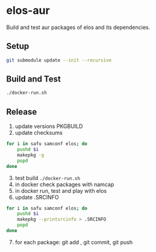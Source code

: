 # elos-aur
Build and test aur packages of elos and its dependencies.

## Setup

```sh
git submodule update --init --recursive
```

## Build and Test

```sh
./docker-run.sh
```

## Release

1. update versions PKGBUILD
2. update checksums
```bash
for i in safu samconf elos; do
    pushd $i
    makepkg -g
    popd
done
```
3. test build `./docker-run.sh`
4. in docker check packages with namcap
5. in docker run, test and play with elos
6. update .SRCINFO
```bash
for i in safu samconf elos; do
    pushd $i
    makepkg --printsrcinfo > .SRCINFO
    popd
done
```
7. for each package: git add , git commit, git push

